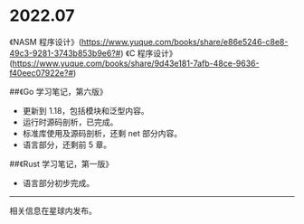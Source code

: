 
# 2022.07

《NASM 程序设计》(https://www.yuque.com/books/share/e86e5246-c8e8-49c3-9281-3743b853b9e6?#)
《C 程序设计》(https://www.yuque.com/books/share/9d43e181-7afb-48ce-9636-f40eec07922e?#)


##《Go 学习笔记，第六版》

* 更新到 1.18，包括模块和泛型内容。
* 运行时源码剖析，已完成。
* 标准库使用及源码剖析，还剩 net 部分内容。
* 语言部分，还剩前 5 章。


##《Rust 学习笔记，第一版》

* 语言部分初步完成。


---

相关信息在星球内发布。
